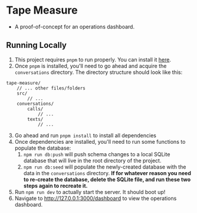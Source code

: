 # Tape Measure
- A proof-of-concept for an operations dashboard.

## Running Locally
1. This project requires `pnpm` to run properly. You can install it [here](https://pnpm.io/installation).
2. Once `pnpm` is installed, you'll need to go ahead and acquire the `conversations` directory. The directory structure should look like this:
```
tape-measure/
    // ... other files/folders
    src/
        // ...
    conversations/
        calls/
            // ...
        texts/
            // ...
```
3. Go ahead and run `pnpm install` to install all dependencies
4. Once dependencies are installed, you'll need to run some functions to populate the database:
    1. `npm run db:push` will push schema changes to a local SQLite database that will live in the root directory of the project.
    2. `npm run db:seed` will populate the newly-created database with the data in the `conversations` directory. **If for whatever reason you need to re-create the database, delete the SQLite file, and run these two steps again to recreate it.**
5. Run `npm run dev` to actually start the server. It should boot up!
6. Navigate to http://127.0.0.1:3000/dashboard to view the operations dashboard.
